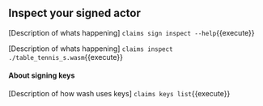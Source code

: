 ## Inspect your signed actor
[Description of whats happening]
`claims sign inspect --help`{{execute}}

[Description of whats happening]
`claims inspect ./table_tennis_s.wasm`{{execute}}

#### About signing keys
[Description of how wash uses keys]
`claims keys list`{{execute}}
